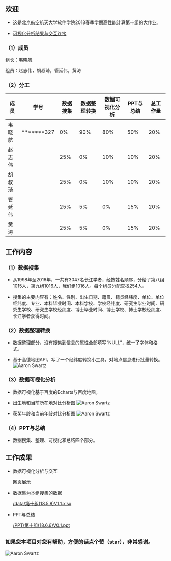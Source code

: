 
## 欢迎

- 这是北京航空航天大学软件学院2018春季学期高性能计算第十组的大作业。

- [可视化分析结果与交互连接](https://iamweixiaohang.github.io/CJSDatafromTeam10/)

### （1）成员

组长：韦晓航

组员：赵志伟，胡叔琦，管延伟，黄涛

### （2）分工

成员 | 学号 | 数据搜集 | 数据整理转换 | 数据可视化分析 | PPT与总结| 总工作量
------ | ------- | ------------- | --------- | ---- | ---- |----
韦晓航 | *******327 | 0%   | 90% | 80% | 50% | 20%
赵志伟 | | 25% | 0%   | 10% | 10% | 20%
胡叔琦 | | 25% | 0%   | 10% | 10% | 20%
管延伟 | | 25% | 5%   | 0%   | 15% | 20%
黄涛 | | 25% | 5%   | 0%   | 15% | 20%

## 工作内容

### （1）数据搜集

  - 从1998年至2016年，一共有3047名长江学者，经按姓名顺序，分给了第八组1015人，第九组1016人，我们组1016人。每个组员分配查找254人。

 - 搜集的主要内容有：姓名、性别、出生日期、籍贯、籍贯经纬度、单位、单位经纬度、专业、本科毕业时间、本科学校、学校经纬度、研究生毕业时间、研究生学校、研究生学校经纬度、博士毕业时间、博士学校、博士学校经纬度、长江学者获得时间。

### （2）数据整理转换

  - 数据整理部分，没有搜集到信息的属性全部填写“NULL”，统一了字体和格式。
  
  - 基于高德地图API，写了一个经纬度转换小工具，对地点信息进行批量转换。
  ![Aaron Swartz](https://github.com/iamweixiaohang/CJSDatafromTeam10/blob/master/images/Geo.png)

### （3）数据可视化分析

  - 数据可视化基于百度的Echarts与百度地图。

  - 出生地和当前所在地对比分析图
  ![Aaron Swartz](https://github.com/iamweixiaohang/CJSDatafromTeam10/blob/master/images/GeoDist.png)
  
   - 获奖年龄和当前年龄对比分析图
  ![Aaron Swartz](https://github.com/iamweixiaohang/CJSDatafromTeam10/blob/master/images/Year.png)
  
### （4）PPT与总结

 - 数据搜集、整理、可视化和总结四个部分。

## 工作成果

- 数据可视化分析与交互

  [网页展示](https://iamweixiaohang.github.io/CJSDatafromTeam10/) 

- 数据集为本组搜集的数据

  [/data/第十组(18.5.8)V1.1.xlsx](https://github.com/iamweixiaohang/CJSDatafromTeam10/blob/master/data/) 
  
 - PPT与总结
 
   [/PPT/第十组(18.6.6)V0.1.ppt](https://github.com/iamweixiaohang/CJSDatafromTeam10/blob/master/PPT/)

##   

### 如果您本项目对您有帮助，方便的话点个赞（star），非常感谢。

![Aaron Swartz](https://github.com/iamweixiaohang/CJSDatafromTeam10/blob/master/JavaScript/star.png)
